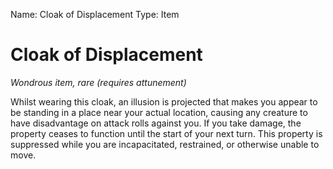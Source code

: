 Name: Cloak of Displacement
Type: Item

# Cloak of Displacement
_Wondrous item, rare (requires attunement)_

Whilst wearing this cloak, an illusion is projected that makes you appear to be standing in a place near your actual location, causing any creature to have disadvantage on attack rolls against you. If you take damage, the property ceases to function until the start of your next turn. This property is suppressed while you are incapacitated, restrained, or otherwise unable to move.